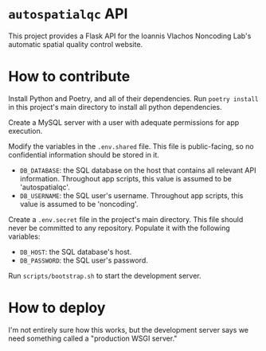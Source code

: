# `autospatialqc` API

This project provides a Flask API for the Ioannis Vlachos Noncoding Lab's automatic spatial quality control website.

# How to contribute

Install Python and Poetry, and all of their dependencies.
Run `poetry install` in this project's main directory to install all python dependencies.

Create a MySQL server with a user with adequate permissions for app execution.

Modify the variables in the `.env.shared` file.
This file is public-facing, so no confidential information should be stored in it.

* `DB_DATABASE`: the SQL database on the host that contains all relevant API information. Throughout app scripts, this
  value is assumed to be 'autospatialqc'.
* `DB_USERNAME`: the SQL user's username. Throughout app scripts, this value is assumed to be 'noncoding'.

Create a `.env.secret` file in the project's main directory.
This file should never be committed to any repository.
Populate it with the following variables:

* `DB_HOST`: the SQL database's host.
* `DB_PASSWORD`: the SQL user's password.

Run `scripts/bootstrap.sh` to start the development server.

# How to deploy

I'm not entirely sure how this works, but the development server says we need something called a "production WSGI
server."

